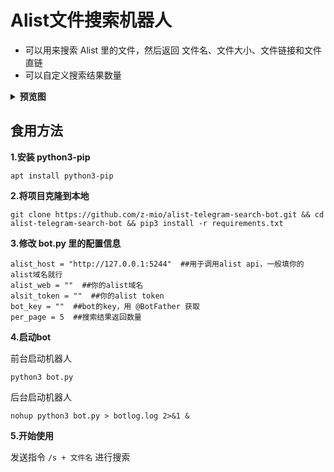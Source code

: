 

# Alist文件搜索机器人

- 可以用来搜索 Alist 里的文件，然后返回 文件名、文件大小、文件链接和文件直链
- 可以自定义搜索结果数量


<details>
<summary><b>预览图</b></summary>

![搜索](https://m.360buyimg.com/babel/jfs/t20250307/97282/34/36699/89909/6408aeb9F63f32ccb/a977cfd9bbca93cf.png)

![更多搜索结果](https://m.360buyimg.com/babel/jfs/t20250308/72563/37/26636/298059/6408b461Fef22bf8c/97378b473d532012.png)
</details>


## 食用方法

**1.安装 python3-pip**

```
apt install python3-pip
```


**2.将项目克隆到本地**
``` 
git clone https://github.com/z-mio/alist-telegram-search-bot.git && cd alist-telegram-search-bot && pip3 install -r requirements.txt
```

**3.修改 bot.py 里的配置信息**

``` 
alist_host = "http://127.0.0.1:5244"  ##用于调用alist api，一般填你的alist域名就行
alist_web = ""  ##你的alist域名
alsit_token = ""  ##你的alist token
bot_key = ""  ##bot的key，用 @BotFather 获取
per_page = 5  ##搜索结果返回数量
```

**4.启动bot**

前台启动机器人

``` 
python3 bot.py
```

后台启动机器人

``` 
nohup python3 bot.py > botlog.log 2>&1 &
```

**5.开始使用**

发送指令 `/s + 文件名` 进行搜索
